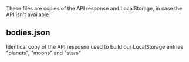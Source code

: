 These files are copies of the API response and LocalStorage, in case the API isn't available.

## bodies.json

Identical copy of the API resposne used to build our LocalStorage entries "planets", "moons" and "stars"
